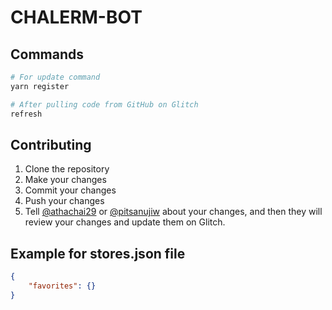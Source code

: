 # CHALERM-BOT

## Commands

```sh
# For update command
yarn register

# After pulling code from GitHub on Glitch
refresh
```

## Contributing

1. Clone the repository
2. Make your changes
3. Commit your changes
4. Push your changes
5. Tell [@athachai29](https://github.com/athachai29) or [@pitsanujiw](https://github.com/pitsanujiw) about your changes, and then they will review your changes and update them on Glitch.

## Example for stores.json file

```json
{
    "favorites": {}
}
```
